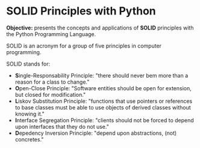 # SOLID Principles with Python

**Objective:** presents the concepts and applications of **SOLID** principles with the Python Programming Language.

SOLID is an acronym for a group of five principles in computer programming.

SOLID stands for:
- **S**ingle-Responsability Principle: "there should never bem more than a reason for a class to change."
- **O**pen-Close Principle: "Software entities should be open for extension, but closed for modification."
- **L**iskov Substitution Principle: "functions that use pointers or references to base classes must be able to use objects of derived classes without knowing it."
- **I**nterface Segregation Principle: "clients should not be forced to depend upon interfaces that they do not use."
- **D**epedency Inversion Principle: "depend upon abstractions, (not) concretes."

